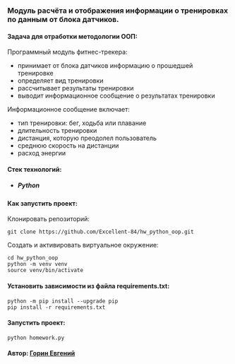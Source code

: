 ### Модуль расчёта и отображения информации о тренировках по данным от блока датчиков.

#### Задача для отработки методологии ООП:

Программный модуль фитнес-трекера:
 * принимает от блока датчиков информацию о прошедшей тренировке
 * определяет вид тренировки
 * рассчитывает результаты тренировки
 * выводит информационное сообщение о результатах тренировки

Информационное сообщение включает:
 * тип тренировки: бег, ходьба или плавание
 * длительность тренировки
 * дистанция, которую преодолел пользователь
 * среднюю скорость на дистанции
 * расход энергии

#### Стек технологий:
 * ##### Python

#### Как запустить проект:

Клонировать репозиторий:
```
git clone https://github.com/Excellent-84/hw_python_oop.git
```

Cоздать и активировать виртуальное окружение:
```
cd hw_python_oop
python -m venv venv
source venv/bin/activate
```

#### Установить зависимости из файла requirements.txt:
```
python -m pip install --upgrade pip
pip install -r requirements.txt
```

#### Запустить проект:
```
python homework.py
```

#### Автор: [Горин Евгений](https://github.com/Excellent-84)
